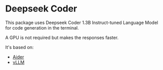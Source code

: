 # Deepseek Coder

This package uses Deepseek Coder 1.3B Instruct-tuned Language Model for code generation in the terminal.

A GPU is not required but makes the responses faster.

It's based on:
- [Aider](https://aider.chat/)
- [vLLM](https://docs.vllm.ai/en/latest/)